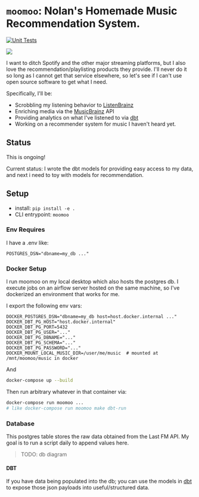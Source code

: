 # `moomoo`: Nolan's Homemade Music Recommendation System.

[![Unit Tests](https://github.com/nolanbconaway/moomoo/actions/workflows/push.yml/badge.svg)](https://github.com/nolanbconaway/moomoo/actions/workflows/push.yml)

![](https://archives.bulbagarden.net/media/upload/5/5f/MooMoo_Farm_anime.png)

I want to ditch Spotify and the other major streaming platforms, but I also love the recommendation/playlisting products they provide.
I'll never do it so long as I cannot get that service elsewhere, so let's see if I can't use open source software to get what I need.

Specifically, I'll be:

- Scrobbling my listening behavior to [ListenBrainz](https://listenbrainz.org/)
- Enriching media via the [MusicBrainz](https://musicbrainz.org/) API
- Providing analytics on what I've listened to via [dbt](dbt/)
- Working on a recommender system for music I haven't heard yet.

## Status

This is ongoing! 

Current status: I wrote the dbt models for providing easy access to my data, and next i need to toy with 
models for recommendation. 

## Setup 

- install: `pip install -e .`
- CLI entrypoint: `moomoo`

### Env Requires

I have a .env like:

```
POSTGRES_DSN="dbname=my_db ..." 
```
### Docker Setup

I run moomoo on my local desktop which also hosts the postgres db. I execute jobs on an airflow server hosted on the same machine, so I've dockerized an environment that works for me.

I export the following env vars:

```
DOCKER_POSTGRES_DSN="dbname=my_db host=host.docker.internal ..."
DOCKER_DBT_PG_HOST="host.docker.internal"
DOCKER_DBT_PG_PORT=5432
DOCKER_DBT_PG_USER="..."
DOCKER_DBT_PG_DBNAME="..."
DOCKER_DBT_PG_SCHEMA="..."
DOCKER_DBT_PG_PASSWORD="..."
DOCKER_MOUNT_LOCAL_MUSIC_DIR=/user/me/music  # mounted at /mnt/moomoo/music in docker
```

And

```sh
docker-compose up --build
```

Then run arbitrary whatever in that container via:

```sh
docker-compose run moomoo ...
# like docker-compose run moomoo make dbt-run
```

### Database

This postgres table stores the raw data obtained from the Last FM API. My goal is to run a script daily to append values here.

> TODO: db diagram

#### DBT

If you have data being populated into the db; you can use the models in [dbt](dbt/) to expose those json payloads into useful/structured data.
